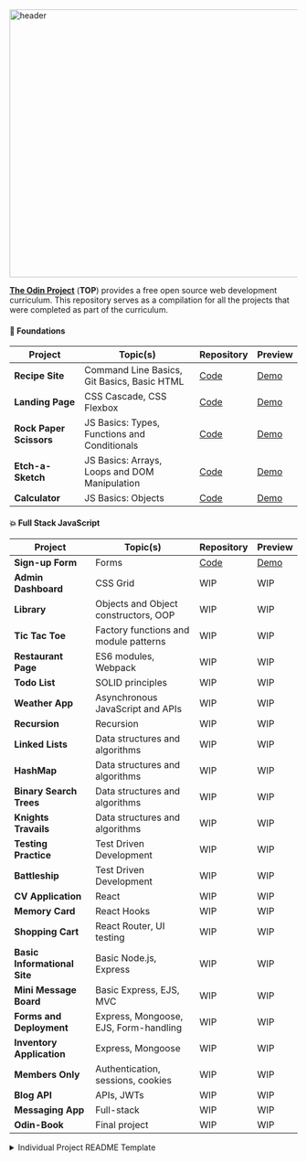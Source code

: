 <img width="1688" height="469" alt="header" src="https://github.com/user-attachments/assets/bfa13473-b1c0-41ad-85bb-c9cb205e6260" />


[**The Odin Project**](https://www.theodinproject.com/) (**TOP**) provides a free open source web development curriculum. This repository serves as a compilation for all the projects that were completed as part of the curriculum.

#### **🧸 Foundations**

| Project                 | Topic(s)                                      | Repository                                                                                            | Preview                                                            
| ----------------------- | --------------------------------------------- | ----------------------------------------------------------------------------------------------------- | ------------------------------------------------------------------------------------------- 
| **Recipe Site**         | Command Line Basics, Git Basics, Basic HTML   | [Code](https://github.com/reitenth/my-odin-projects/tree/main/foundations/01-recipe-site)             | [Demo](https://reitenth.github.io/my-odin-projects/foundations/01-recipe-site/)
| **Landing Page**        | CSS Cascade, CSS Flexbox                      | [Code](https://github.com/reitenth/my-odin-projects/tree/main/foundations/02-landing-page)            | [Demo](https://reitenth.github.io/my-odin-projects/foundations/02-landing-page/)
| **Rock Paper Scissors** | JS Basics: Types, Functions and Conditionals  | [Code](https://github.com/reitenth/my-odin-projects/tree/main/foundations/03-rock-paper-scissors)     | [Demo](https://reitenth.github.io/my-odin-projects/foundations/03-rock-paper-scissors/)
| **Etch-a-Sketch**       | JS Basics: Arrays, Loops and DOM Manipulation | [Code](https://github.com/reitenth/my-odin-projects/tree/main/foundations/04-etch-a-sketch)           | [Demo](https://reitenth.github.io/my-odin-projects/foundations/04-etch-a-sketch/)
| **Calculator**          | JS Basics: Objects                            | [Code](https://github.com/reitenth/my-odin-projects/tree/main/foundations/05-calculator)              | [Demo](https://reitenth.github.io/my-odin-projects/foundations/05-calculator/)

#### **💥 Full Stack JavaScript** 

| Project                      | Topic(s)                              | Repository                                                                                                     | Preview                                                                                        
| ---------------------------- | ------------------------------------- | -------------------------------------------------------------------------------------------------------------- | ----------------------------------------------------------------------------------------------- 
| **Sign-up Form**             | Forms                                 | [Code](https://github.com/reitenth/my-odin-projects/tree/main/full-stack-javascript/01-sign-up-form)           | [Demo](https://reitenth.github.io/my-odin-projects/full-stack-javascript/01-sign-up-form/)   
| **Admin Dashboard**          | CSS Grid                              | WIP                                                                                                            | WIP
| **Library**                  | Objects and Object constructors, OOP  | WIP                                                                                                            | WIP
| **Tic Tac Toe**              | Factory functions and module patterns | WIP                                                                                                            | WIP
| **Restaurant Page**          | ES6 modules, Webpack                  | WIP                                                                                                            | WIP                                    
| **Todo List**                | SOLID principles                      | WIP                                                                                                            | WIP                               
| **Weather App**              | Asynchronous JavaScript and APIs      | WIP                                                                                                            | WIP                            
| **Recursion**                | Recursion                             | WIP                                                                                                            | WIP
| **Linked Lists**             | Data structures and algorithms        | WIP                                                                                                            | WIP
| **HashMap**                  | Data structures and algorithms        | WIP                                                                                                            | WIP
| **Binary Search Trees**      | Data structures and algorithms        | WIP                                                                                                            | WIP
| **Knights Travails**         | Data structures and algorithms        | WIP                                                                                                            | WIP
| **Testing Practice**         | Test Driven Development               | WIP                                                                                                            | WIP
| **Battleship**               | Test Driven Development               | WIP                                                                                                            | WIP
| **CV Application**           | React                                 | WIP                                                                                                            | WIP
| **Memory Card**              | React Hooks                           | WIP                                                                                                            | WIP
| **Shopping Cart**            | React Router, UI testing              | WIP                                                                                                            | WIP
| **Basic Informational Site** | Basic Node.js, Express                | WIP                                                                                                            | WIP
| **Mini Message Board**       | Basic Express, EJS, MVC               | WIP                                                                                                            | WIP
| **Forms and Deployment**     | Express, Mongoose, EJS, Form-handling | WIP                                                                                                            | WIP 
| **Inventory Application**    | Express, Mongoose                     | WIP                                                                                                            | WIP
| **Members Only**             | Authentication, sessions, cookies     | WIP                                                                                                            | WIP
| **Blog API**                 | APIs, JWTs                            | WIP                                                                                                            | WIP
| **Messaging App**            | Full-stack                            | WIP                                                                                                            | WIP                                   
| **Odin-Book**                | Final project                         | WIP                                                                                                            | WIP                                                                                             
<details>
<summary>Individual Project README Template</summary>

# Individual Project README Template 🗂️

Short description of the project, including the topics covered.

![GIF Recording of Project Demo](basic-info-site.gif)

[**Live Demo**](#) ✨ |
[**Project Specs**](#) 📝

## 🪃 Features

- Feature1
- Feature2
- Feature3

#### 🧭 Future Implementations

- Feature1
- Feature2
- Feature3

## 💻 Built With

- Tech1
- Tech2
- Tech3

## 🚨 Usage (if applicable)

```bash
cd my-odin-projects/subfolder
npm i
npm run dev
```

</details>
